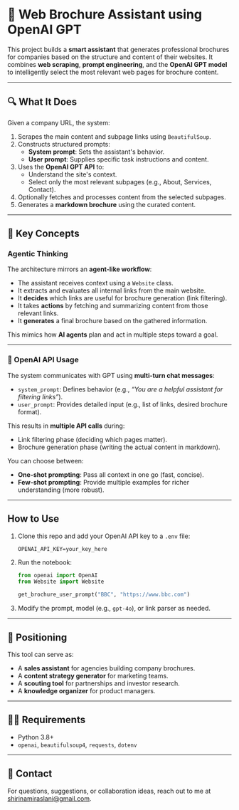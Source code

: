 # 📄 Web Brochure Assistant using OpenAI GPT

This project builds a **smart assistant** that generates professional brochures for companies based on the structure and content of their websites. It combines **web scraping**, **prompt engineering**, and the **OpenAI GPT model** to intelligently select the most relevant web pages for brochure content.

---

## 🔍 What It Does

Given a company URL, the system:

1. Scrapes the main content and subpage links using `BeautifulSoup`.
2. Constructs structured prompts:
   - **System prompt**: Sets the assistant's behavior.
   - **User prompt**: Supplies specific task instructions and content.
3. Uses the **OpenAI GPT API** to:
   - Understand the site's context.
   - Select only the most relevant subpages (e.g., About, Services, Contact).
4. Optionally fetches and processes content from the selected subpages.
5. Generates a **markdown brochure** using the curated content.

---

## 🧠 Key Concepts

### Agentic Thinking

The architecture mirrors an **agent-like workflow**:

- The assistant receives context using a `Website` class.
- It extracts and evaluates all internal links from the main website.
- It **decides** which links are useful for brochure generation (link filtering).
- It takes **actions** by fetching and summarizing content from those relevant links.
- It **generates** a final brochure based on the gathered information.

This mimics how **AI agents** plan and act in multiple steps toward a goal.

---

### 🤖 OpenAI API Usage

The system communicates with GPT using **multi-turn chat messages**:

- `system_prompt`: Defines behavior (e.g., *“You are a helpful assistant for filtering links”*).
- `user_prompt`: Provides detailed input (e.g., list of links, desired brochure format).

This results in **multiple API calls** during:

- Link filtering phase (deciding which pages matter).
- Brochure generation phase (writing the actual content in markdown).

You can choose between:
- **One-shot prompting**: Pass all context in one go (fast, concise).
- **Few-shot prompting**: Provide multiple examples for richer understanding (more robust).

---

## How to Use

1. Clone this repo and add your OpenAI API key to a `.env` file:
    ```env
    OPENAI_API_KEY=your_key_here
    ```

2. Run the notebook:
    ```python
    from openai import OpenAI
    from Website import Website

    get_brochure_user_prompt("BBC", "https://www.bbc.com")
    ```

3. Modify the prompt, model (e.g., `gpt-4o`), or link parser as needed.


---

## 💼 Positioning

This tool can serve as:
- A **sales assistant** for agencies building company brochures.
- A **content strategy generator** for marketing teams.
- A **scouting tool** for partnerships and investor research.
- A **knowledge organizer** for product managers.

---

## 👨‍💻 Requirements

- Python 3.8+
- `openai`, `beautifulsoup4`, `requests`, `dotenv`

---

## 📣 Contact

For questions, suggestions, or collaboration ideas, reach out to me at shirinamiraslani@gmail.com.
